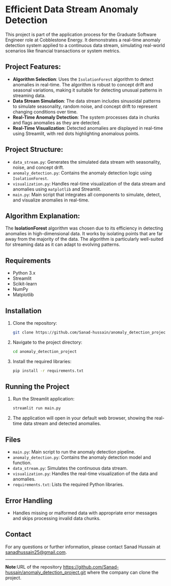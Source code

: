 # Efficient Data Stream Anomaly Detection

This project is part of the application process for the Graduate Software Engineer role at Cobblestone Energy. It demonstrates a real-time anomaly detection system applied to a continuous data stream, simulating real-world scenarios like financial transactions or system metrics.

## Project Features:
- **Algorithm Selection**: Uses the `IsolationForest` algorithm to detect anomalies in real-time. The algorithm is robust to concept drift and seasonal variations, making it suitable for detecting unusual patterns in streaming data.
- **Data Stream Simulation**: The data stream includes sinusoidal patterns to simulate seasonality, random noise, and concept drift to represent changing conditions over time.
- **Real-Time Anomaly Detection**: The system processes data in chunks and flags anomalies as they are detected.
- **Real-Time Visualization**: Detected anomalies are displayed in real-time using Streamlit, with red dots highlighting anomalous points.

## Project Structure:
- `data_stream.py`: Generates the simulated data stream with seasonality, noise, and concept drift.
- `anomaly_detection.py`: Contains the anomaly detection logic using `IsolationForest`.
- `visualization.py`: Handles real-time visualization of the data stream and anomalies using `matplotlib` and Streamlit.
- `main.py`: Main script that integrates all components to simulate, detect, and visualize anomalies in real-time.

## Algorithm Explanation:
The **IsolationForest** algorithm was chosen due to its efficiency in detecting anomalies in high-dimensional data. It works by isolating points that are far away from the majority of the data. The algorithm is particularly well-suited for streaming data as it can adapt to evolving patterns.

## Requirements
- Python 3.x
- Streamlit
- Scikit-learn
- NumPy
- Matplotlib

## Installation
1. Clone the repository:
    ```sh
    git clone https://github.com/Sanad-hussain/anomaly_detection_project.git
    ```
2. Navigate to the project directory:
    ```sh
    cd anomaly_detection_project
    ```
3. Install the required libraries:
    ```sh
    pip install -r requirements.txt
    ```

## Running the Project
1. Run the Streamlit application:
    ```sh
    streamlit run main.py
    ```

2. The application will open in your default web browser, showing the real-time data stream and detected anomalies.

## Files
- `main.py`: Main script to run the anomaly detection pipeline.
- `anomaly_detection.py`: Contains the anomaly detection model and function.
- `data_stream.py`: Simulates the continuous data stream.
- `visualization.py`: Handles the real-time visualization of the data and anomalies.
- `requirements.txt`: Lists the required Python libraries.

## Error Handling
- Handles missing or malformed data with appropriate error messages and skips processing invalid data chunks.

## Contact
For any questions or further information, please contact Sanad Hussain at sanadhussain25@gmail.com.

---

**Note**:URL of the repository <https://github.com/Sanad-hussain/anomaly_detection_project.git> where the company can clone the project.
